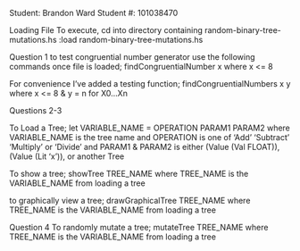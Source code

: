 Student: Brandon Ward
Student #: 101038470

Loading File
To execute, cd into directory containing random-binary-tree-mutations.hs
:load random-binary-tree-mutations.hs

Question 1
to test congruential number generator use the following commands once file is loaded;
findCongruentialNumber x 
where x <= 8

For convenience I’ve added a testing function;
findCongruentialNumbers x y
where x <= 8 & y = n for X0…Xn

Questions 2-3

To Load a Tree;
let VARIABLE_NAME = OPERATION PARAM1 PARAM2
where VARIABLE_NAME is the tree name 
and OPERATION is one of ‘Add’ ‘Subtract’ ‘Multiply’ or ‘Divide’
and PARAM1 & PARAM2 is either (Value (Val FLOAT)), (Value (Lit ‘x’)), or another Tree

To show a tree;
showTree TREE_NAME
where TREE_NAME is the VARIABLE_NAME from loading a tree

to graphically view a tree;
drawGraphicalTree TREE_NAME 
where TREE_NAME is the VARIABLE_NAME from loading a tree

Question 4
To randomly mutate a tree;
mutateTree TREE_NAME
where TREE_NAME is the VARIABLE_NAME from loading a tree

